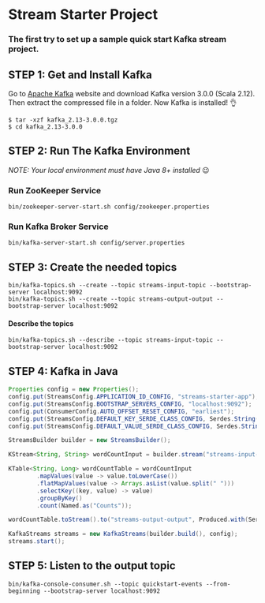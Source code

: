 # Stream Starter Project
### The first try to set up a sample quick start Kafka stream project.

## STEP 1: Get and Install Kafka
Go to [Apache Kafka](https://kafka.apache.org/) website and download Kafka version 3.0.0 (Scala 2.12).
Then extract the compressed file in a folder. Now Kafka is installed! :ok_hand: 

```shell
$ tar -xzf kafka_2.13-3.0.0.tgz
$ cd kafka_2.13-3.0.0
```


## STEP 2: Run The Kafka Environment
*NOTE: Your local environment must have Java 8+ installed* :wink: 
### Run ZooKeeper Service
```shell
bin/zookeeper-server-start.sh config/zookeeper.properties
```
### Run Kafka Broker Service
```shell
bin/kafka-server-start.sh config/server.properties
```

## STEP 3: Create the needed topics 
```shell
bin/kafka-topics.sh --create --topic streams-input-topic --bootstrap-server localhost:9092
bin/kafka-topics.sh --create --topic streams-output-output --bootstrap-server localhost:9092
```

#### Describe the topics
```shell
bin/kafka-topics.sh --describe --topic streams-input-topic --bootstrap-server localhost:9092
```

## STEP 4: Kafka in Java

```java
Properties config = new Properties();
config.put(StreamsConfig.APPLICATION_ID_CONFIG, "streams-starter-app");
config.put(StreamsConfig.BOOTSTRAP_SERVERS_CONFIG, "localhost:9092");
config.put(ConsumerConfig.AUTO_OFFSET_RESET_CONFIG, "earliest");
config.put(StreamsConfig.DEFAULT_KEY_SERDE_CLASS_CONFIG, Serdes.String().getClass());
config.put(StreamsConfig.DEFAULT_VALUE_SERDE_CLASS_CONFIG, Serdes.String().getClass());

StreamsBuilder builder = new StreamsBuilder();

KStream<String, String> wordCountInput = builder.stream("streams-input-topic");

KTable<String, Long> wordCountTable = wordCountInput
        .mapValues(value -> value.toLowerCase())
        .flatMapValues(value -> Arrays.asList(value.split(" ")))
        .selectKey((key, value) -> value)
        .groupByKey()
        .count(Named.as("Counts"));

wordCountTable.toStream().to("streams-output-output", Produced.with(Serdes.String(), Serdes.Long()));

KafkaStreams streams = new KafkaStreams(builder.build(), config);
streams.start();
```

## STEP 5: Listen to the output topic
```shell
bin/kafka-console-consumer.sh --topic quickstart-events --from-beginning --bootstrap-server localhost:9092
```
